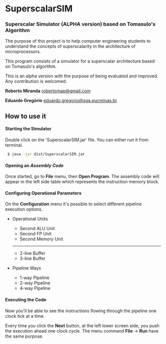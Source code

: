 # SuperscalarSIM
### Superscalar Simulator (ALPHA version) based on Tomasulo's Algorithm

The purpose of this project is to help computer engineering students to understand the concepts of superscalarity in the architecture of microprocessors.

This program consists of a simulator for a superscalar architecture based on Tomasulo's algorithm. 

This is an alpha version with the purpose of being evaluated and improved. Any contribution is welcomed. 

**Roberto Miranda**
robertomap@gmail.com

**Eduardo Gregório**
eduardo.gregorio@sga.pucminas.br

## How to use it

#### Starting the Simulator
Double click on the 'SuperscalarSIM.jar' file. You can either run it from terminal.

```sh
 $ java -jar dist/SuperscalarSIM.jar 
```

#### Opening an *Assembly Code*
Once started, go to **File** menu, then **Open Program**. The assembly code will appear in the left side table which represents the instruction memory block.

#### Configuring Operational Parameters
On the **Configuration** menu it's possible to select different pipeline execution options.

- Operational Units
    - Second ALU Unit
    - Second FP Unit
    - Second Memory Unit
    ----
    - 2-line Buffer
    - 3-line Buffer

- Pipeline Ways
    - 1-way Pipeline
    - 2-way Pipeline
    - 4-way Pipeline

#### Executing the Code
Now you'll be able to see the instructions flowing through the pipeline one clock tick at a time.

Every time you click the **Next** button, at the left lower screen side, you push the execution ahead one clock cycle. The menu command **File** -> **Run** have the same purpose.

